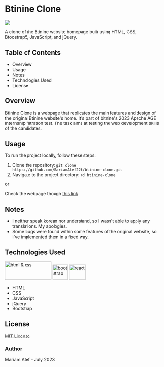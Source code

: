 # Btinine Clone

<img 
  src="https://bitnine.net/wp-content/uploads/2021/02/b_logo.png">

A clone of the Btinine website homepage built using HTML, CSS, Btoostrap5, JavaScript, and jQuery.

## Table of Contents

- Overview
- Usage
- Notes
- Technologies Used
- License


## Overview

Btinine Clone is a webpage that replicates the main features and design of the original Btinine website's home. It's part of bitnine's 2023 Apache AGE internship filtration test. The task aims at testing the web development skills of the candidates.


## Usage

To run the project locally, follow these steps:

1. Clone the repository: `git clone https://github.com/MariamAtef226/btinine-clone.git`
2. Navigate to the project directory: `cd btinine-clone`

or

Check the webpage though <a href='https://mariamatef226.github.io/btinine-clone/'>this link</a>


## Notes

- I neither speak korean nor understand, so I wasn't able to apply any translations. My apologies.
- Some bugs were found within some features of the original website, so I've implemented them in a fixed way.


## Technologies Used

<img src="https://www.freepnglogos.com/uploads/html5-logo-png/html5-logo-best-web-design-psd-html-cms-development-ecommerce-6.png" alt="html & css" width="150" height="60">  <img src="https://upload.wikimedia.org/wikipedia/commons/thumb/b/b2/Bootstrap_logo.svg/640px-Bootstrap_logo.svg.png" alt="bootstrap" width="50" height="50">  <img src="https://cdn.iconscout.com/icon/free/png-256/free-jquery-8-1175153.png" alt="react" width="55" height="50">

- HTML 
- CSS
- JavaScript
- jQuery
- Bootstrap


## License

[MIT License](LICENSE)

### Author

Mariam Atef - July 2023

